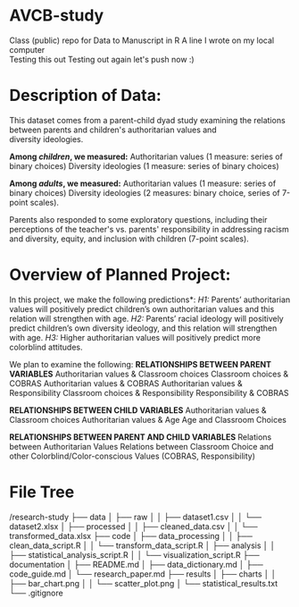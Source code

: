 # AVCB-study
Class (public) repo for Data to Manuscript in R
A line I wrote on my local computer  
Testing this out
Testing out again
let's push now :)

# Description of Data: 
This dataset comes from a parent-child dyad study examining the relations between parents and children's authoritarian values and diversity ideologies. 

**Among *children*, we measured:**
  Authoritarian values (1 measure: series of binary choices)
  Diversity ideologies (1 measure: series of binary choices) 

**Among *adults*, we measured:**
  Authoritarian values (1 measure: series of binary choices)
  Diversity ideologies (2 measures: binary choice, series of 7-point scales). 

Parents also responded to some exploratory questions, including their perceptions of the teacher's vs. parents' responsibility in addressing racism and diversity, equity, and inclusion with children (7-point scales).

# Overview of Planned Project:
In this project, we make the following predictions*:
*H1:* Parents’ authoritarian values will positively predict children’s own authoritarian values and this relation will strengthen with age. 
*H2:* Parents’ racial ideology will positively predict children’s own diversity ideology, and this relation will strengthen with age. 
*H3:* Higher authoritarian values will positively predict more colorblind attitudes.

We plan to examine the following:
**RELATIONSHIPS BETWEEN PARENT VARIABLES**
Authoritarian values & Classroom choices
Classroom choices & COBRAS
Authoritarian values & COBRAS
Authoritarian values & Responsibility
Classroom choices & Responsibility
Responsibility & COBRAS

**RELATIONSHIPS BETWEEN CHILD VARIABLES**
Authoritarian values & Classroom choices
Authoritarian values & Age
Age and Classroom Choices

**RELATIONSHIPS BETWEEN PARENT AND CHILD VARIABLES**
Relations between Authoritarian Values
Relations between Classroom Choice and other Colorblind/Color-conscious Values (COBRAS, Responsibility)

# File Tree

/research-study
├── data
│   ├── raw
│   │   ├── dataset1.csv
│   │   └── dataset2.xlsx
│   ├── processed
│   │   ├── cleaned_data.csv
│   │   └── transformed_data.xlsx
├── code
│   ├── data_processing
│   │   ├── clean_data_script.R
│   │   └── transform_data_script.R
│   ├── analysis
│   │   ├── statistical_analysis_script.R
│   │   └── visualization_script.R
├── documentation
│   ├── README.md
│   ├── data_dictionary.md
│   ├── code_guide.md
│   └── research_paper.md
├── results
│   ├── charts
│   │   ├── bar_chart.png
│   │   └── scatter_plot.png
│   └── statistical_results.txt
└── .gitignore

